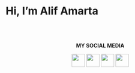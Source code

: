 # Hi, I’m Alif Amarta

<br></br>

<p align = "center"
   
   **MY SOCIAL MEDIA**

<p align="center"

[<img src="https://user-images.githubusercontent.com/115516820/197199448-6efa4c9b-9551-4f69-b9f7-7ff4a57943c8.png" width="35" />](https://facebook.com/CaptainSlow21)
[<img src="https://user-images.githubusercontent.com/115516820/197200923-2a87158b-26dc-4ede-a273-0dc4425a5154.png" width="35" />](https://instagram.com/amartaa_21)
[<img src="https://user-images.githubusercontent.com/115516820/197201557-8354bde4-4635-4cbf-947a-dd2f863a6049.png" width="35" />](https://twitter.com/alifamarta_) 
[<img src="https://user-images.githubusercontent.com/115516820/197353018-cc453f2f-547e-400d-af00-8e41dd882552.png" width="35" />](https://www.reddit.com/user/AlphaAndOmega72)
